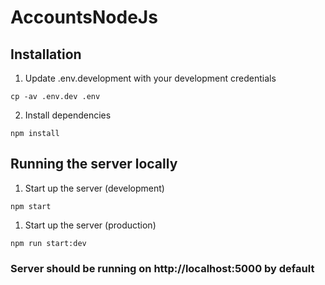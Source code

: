 # AccountsNodeJs

## Installation

1. Update .env.development with your development credentials

```
cp -av .env.dev .env
```

2. Install dependencies

```
npm install
```

## Running the server locally

1. Start up the server (development)

```
npm start
```

1. Start up the server (production)

```
npm run start:dev
```

### Server should be running on http://localhost:5000 by default
